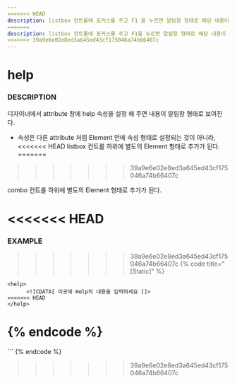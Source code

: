 ```yaml
---
<<<<<<< HEAD
description: listbox 컨트롤에 포커스를 주고 F1 을 누르면 알림창 형태로 해당 내용이 보여진다.
=======
description: listbox 컨트롤에 포커스를 주고 F1을 누르면 알림창 형태로 해당 내용이 보여진다.
>>>>>>> 39a9e6e02e8ed3a645ed43cf175046a74b66407c
---
```


# help

### DESCRIPTION

디자이너에서 attribute 창에 help 속성을 설정 해 주면 내용이 알림창 형태로 보여진다.

* 속성은 다른 attribute 처럼 Element 안에 속성 형태로 설정되는 것이 아니라,
<<<<<<< HEAD
listbox 컨트롤 하위에 별도의 Element 형태로 추가가 된다.                       
=======
>>>>>>> 39a9e6e02e8ed3a645ed43cf175046a74b66407c

  combo 컨트롤 하위에 별도의 Element 형태로 추가가 된다.                       

<<<<<<< HEAD
=======
### EXAMPLE

>>>>>>> 39a9e6e02e8ed3a645ed43cf175046a74b66407c
{% code title="\[Static\]" %}
```markup
<help>      
      <![CDATA[ 이곳에 Help의 내용을 입력하세요 ]]> 
<<<<<<< HEAD
</help> 
```
{% endcode %}
=======
</help>
```
{% endcode %}

>>>>>>> 39a9e6e02e8ed3a645ed43cf175046a74b66407c
